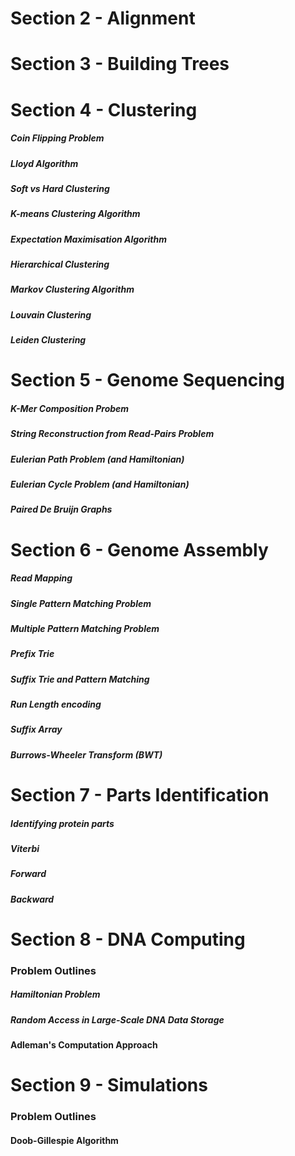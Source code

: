 


# Section 2 - Alignment


# Section 3 - Building Trees


# Section 4 - Clustering

##### Coin Flipping Problem

##### Lloyd Algorithm
##### Soft vs Hard Clustering
##### K-means Clustering Algorithm
##### Expectation Maximisation Algorithm
##### Hierarchical Clustering
##### Markov Clustering Algorithm
##### Louvain Clustering
##### Leiden Clustering

# Section 5 - Genome Sequencing

##### K-Mer Composition Probem
##### String Reconstruction from Read-Pairs Problem
##### Eulerian Path Problem (and Hamiltonian)
##### Eulerian Cycle Problem (and Hamiltonian)

##### Paired De Bruijn Graphs

# Section 6 - Genome Assembly

##### Read Mapping

##### Single Pattern Matching Problem

##### Multiple Pattern Matching Problem

##### Prefix Trie
##### Suffix Trie and Pattern Matching
##### Run Length encoding
##### Suffix Array
##### Burrows-Wheeler Transform (BWT)

# Section 7 - Parts Identification
##### Identifying protein parts


##### Viterbi
##### Forward
##### Backward

# Section 8 - DNA Computing

### Problem Outlines
##### Hamiltonian Problem

##### Random Access in Large-Scale DNA Data Storage

#### Adleman's Computation Approach



# Section 9 - Simulations

### Problem Outlines


#### Doob-Gillespie Algorithm
